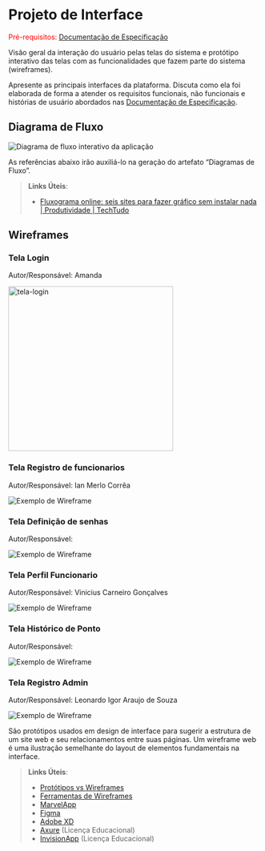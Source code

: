 
# Projeto de Interface

<span style="color:red">Pré-requisitos: <a href="2-Especificação do Projeto.md"> Documentação de Especificação</a></span>

Visão geral da interação do usuário pelas telas do sistema e protótipo interativo das telas com as funcionalidades que fazem parte do sistema (wireframes).

 Apresente as principais interfaces da plataforma. Discuta como ela foi elaborada de forma a atender os requisitos funcionais, não funcionais e histórias de usuário abordados nas <a href="2-Especificação do Projeto.md"> Documentação de Especificação</a>.

## Diagrama de Fluxo

![Diagrama de fluxo interativo da aplicação](img/Diagrama-de-fluxo.png)

As referências abaixo irão auxiliá-lo na geração do artefato “Diagramas de Fluxo”.

> **Links Úteis**:
> - [Fluxograma online: seis sites para fazer gráfico sem instalar nada | Produtividade | TechTudo](https://www.techtudo.com.br/listas/2019/03/fluxograma-online-seis-sites-para-fazer-grafico-sem-instalar-nada.ghtml)

## Wireframes
### Tela Login
Autor/Responsável: Amanda

<img width="329" alt="tela-login" src="https://github.com/ICEI-PUC-Minas-PMV-ADS/pmv-ads-2023-2-e3-proj-mov-t1-projeto-ponto/assets/108704270/e27a95db-eece-4b68-aa56-13ae67ce2ef2">


### Tela Registro de funcionarios
Autor/Responsável: Ian Merlo Corrêa

![Exemplo de Wireframe](img/Tela-Registro-de-Funcionarios.png)

### Tela Definição de senhas
Autor/Responsável: 

![Exemplo de Wireframe](img/wireframe-example.png)

### Tela Perfil Funcionario
Autor/Responsável: Vinicius Carneiro Gonçalves

![Exemplo de Wireframe](img/Perfil-Funcionario.png)

### Tela Histórico de Ponto
Autor/Responsável: 

![Exemplo de Wireframe](img/wireframe-example.png)

### Tela Registro Admin
Autor/Responsável: Leonardo Igor Araujo de Souza

![Exemplo de Wireframe](img/Registro-Adm.png)

São protótipos usados em design de interface para sugerir a estrutura de um site web e seu relacionamentos entre suas páginas. Um wireframe web é uma ilustração semelhante do layout de elementos fundamentais na interface.
 
> **Links Úteis**:
> - [Protótipos vs Wireframes](https://www.nngroup.com/videos/prototypes-vs-wireframes-ux-projects/)
> - [Ferramentas de Wireframes](https://rockcontent.com/blog/wireframes/)
> - [MarvelApp](https://marvelapp.com/developers/documentation/tutorials/)
> - [Figma](https://www.figma.com/)
> - [Adobe XD](https://www.adobe.com/br/products/xd.html#scroll)
> - [Axure](https://www.axure.com/edu) (Licença Educacional)
> - [InvisionApp](https://www.invisionapp.com/) (Licença Educacional)
